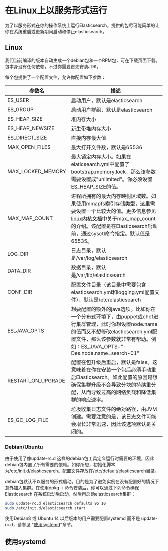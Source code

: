 # 在Linux上以服务形式运行

为了以服务形式在你的操作系统上运行Elasticsearch，提供的包尽可能简单的让你在系统重启或更新期间启动和停止elasticsearch。

## Linux

我们当前编译的版本自动生成一个debian包和一个RPM包，可在下载页面下载。包本身没有任何依赖，不过你需要首先安装JDK。

每个包提供了一个配置文件，允许你配置如下参数：

| 参数名 | 描述 |
| --- | --- |
| ES\_USER | 启动用户，默认是elasticsearch |
| ES\_GROUP | 启动用户群组，默认是elasticsearch |
| ES\_HEAP\_SIZE | 堆内存大小 |
| ES\_HEAP\_NEWSIZE | 新生带堆内存大小 |
| ES\_DIRECT\_SIZE | 直接内存最大值 |
| MAX\_OPEN\_FILES | 最大打开文件数，默认是65536 |
| MAX\_LOCKED\_MEMORY | 最大锁定内存大小。如果在elaticsearch.yml中配置了bootstrap.memory.lock，那么该参数需要设置成"unlimited"。你必须设置ES\_HEAP\_SIZE的值。 |
| MAX\_MAP\_COUNT | 进程所拥有的最大内存映射区域数。如果使用mmapfs索引存储类型，这里需要设置一个比较大的值。更多信息参见[linux内核文档](https://github.com/torvalds/linux/blob/master/Documentation/sysctl/vm.txt)中关于max\_map\_count的介绍。该配置是在Elasticsearch启动前，通过sysctl命令指定。默认值是65535。 |
| LOG\_DIR | 日志目录，默认是\/var\/log\/elasticsearch |
| DATA\_DIR | 数据目录，默认是\/var\/lib\/elasticsearch |
| CONF\_DIR | 配置文件目录（该目录中需要包含elasticsearch.yml和logging.yml配置文件），默认是\/etc\/elasticsearch |
| ES\_JAVA\_OPTS | 想要配置的额外的java选项。比如你在一个分布式环境下，由puppet或chef进行集群管理，此时你想设置node.name的值而又不想修改elasticsearch.yml配置文件，那么该参数就非常有帮助。例如：ES\_JAVA\_OPTS="-Des.node.name=search-01" |
| RESTART\_ON\_UPGRADE | 配置在包升级后重启，默认是false。这意味着在你在安装一个包后必须手动重启Elasticsearch。如此配置的原因是想确保集群升级不会导致分块的持续重分配，从而导致过高的网络负载和降低集群的响应速率。 |
| ES\_GC\_LOG\_FILE | 垃圾收集日志文件的绝对路径，由JVM创建。需要注意的是，该日志文件可能会增长非常迅速，因此该选项默认是关闭的。 |

### Debian\/Ubuntu

由于使用了像update-rc.d 这样的debian包工具定义运行时需要的环境，因此debian包内置了所有需要的依赖。如你所想，初始化脚本为\/etc\/init.d\/elasticsearch。配置文件存放在\/etc\/default\/elasticsearch目录。

debian包默认不以服务的形式启动。目的是为了避免实例在没有配置好的情况下意外加入集群。在使用dpkg -i 命令安装后，你可以通过下列命令确保Elasticsearch 在系统启动后启动，然后再启动elasticsearch集群：

```bash
sudo update-rc.d elasticsearch defaults 95 10
sudo /etc/init.d/elasticsearch start
```

使用Debian8 或 Ubuntu 14 以后版本的用户需要配置systemd 而不是 update-rc.d，请参见 "[使用systemd](#使用systemd)"章节。

## 使用systemd


